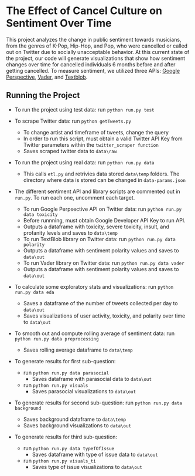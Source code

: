# The Effect of Cancel Culture on Sentiment Over Time

This project analyzes the change in public sentiment towards musicians,
from the genres of K-Pop, Hip-Hop, and Pop,
who were cancelled or called out on Twitter due to socially unacceptable behavior.
At this current state of the project, our code will generate visualizations that
show how sentiment changes over time for cancelled individuals 6 months before
and after getting cancelled. To measure sentiment, we utilized three APIs: 
[Google Perspective](https://www.perspectiveapi.com/), [Vader](https://github.com/cjhutto/vaderSentiment),
and [Textblob](https://textblob.readthedocs.io/en/dev/api_reference.html).


## Running the Project
- To run the project using test data: run `python run.py test`

- To scrape Twitter data: run `python getTweets.py`
    - To change artist and timeframe of tweets, change the query
    - In order to run this script, must obtain a valid Twitter API Key from Twitter
    parameters within the `twitter_scraper function`
    - Saves scraped twitter data to `data\raw`

- To run the project using real data: run `python run.py data`
    - This calls `etl.py` and retrivies data stored `data\temp` folders. The directory where data is stored can be changed in `data-params.json`

- The different sentiment API and library scripts are commented out in `run.py`. To run each one, uncomment each target.
    - To run Google Perpsective API on Twitter data: run 
    `python run.py data toxicity`
    - Before runnning, must obtain Google Developer API Key to run API.
    - Outputs a dataframe with toxicity, severe toxicity, insult,
    and profanity levels and saves to `data\temp`
    - To run TextBlob library on Twitter data: run 
    `python run.py data polarity`
    - Outputs a dataframe with sentiment polarity values and saves
    to `data\out`
    - To run Vader library on Twitter data: run 
    `python run.py data vader`
    - Outputs a dataframe with sentiment polarity values and saves
    to `data\out`

- To calculate some exploratory stats and visualizations: run
    `python run.py data eda`
    - Saves a dataframe of the number of tweets collected per day 
    to `data\out`
    - Saves visualizations of user activity, toxicity, and polarity over time to `data\out`

- To smooth out and compute rolling average of sentiment data:
    run `python run.py data preprocessing`
    - Saves rolling average dataframe to `data\temp`

- To generate results for first sub-question: 
    - run `python run.py data parasocial`
        - Saves dataframe with parasocial data to `data\out`
    - run `python run.py visuals`
        - Saves parasocial visualizations to `data\out`

- To generate results for second sub-question: run `python run.py data background`
    - Saves background dataframe to `data\temp`
    - Saves background visualizations to `data\out`

- To generate results for third sub-question: 
    - run `python run.py data typefOfIssue`
        - Saves dataframe with type of issue data to `data\out`
    - run `python run.py visuals_ti`
        - Saves type of issue visualizations to `data\out`

